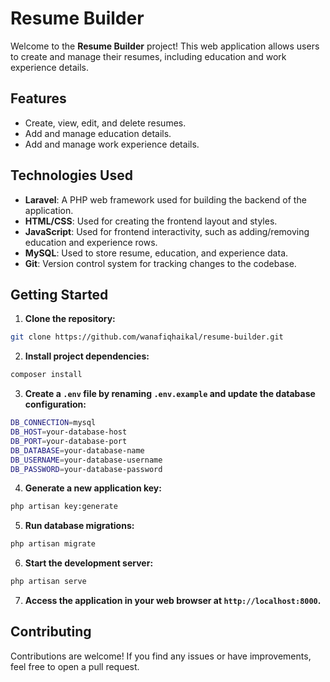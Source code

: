 # Resume Builder

Welcome to the **Resume Builder** project! This web application allows users to create and manage their resumes, including education and work experience details.

## Features

- Create, view, edit, and delete resumes.
- Add and manage education details.
- Add and manage work experience details.

## Technologies Used

- **Laravel**: A PHP web framework used for building the backend of the application.
- **HTML/CSS**: Used for creating the frontend layout and styles.
- **JavaScript**: Used for frontend interactivity, such as adding/removing education and experience rows.
- **MySQL**: Used to store resume, education, and experience data.
- **Git**: Version control system for tracking changes to the codebase.

## Getting Started

1. **Clone the repository:**

```bash
git clone https://github.com/wanafiqhaikal/resume-builder.git
```

2. **Install project dependencies:**

```bash
composer install
```

3. **Create a `.env` file by renaming `.env.example` and update the database configuration:**

```bash
DB_CONNECTION=mysql
DB_HOST=your-database-host
DB_PORT=your-database-port
DB_DATABASE=your-database-name
DB_USERNAME=your-database-username
DB_PASSWORD=your-database-password
```

4. **Generate a new application key:**

```bash
php artisan key:generate
```

5. **Run database migrations:**

```bash
php artisan migrate
```

6. **Start the development server:**

```bash
php artisan serve
```

7. **Access the application in your web browser at `http://localhost:8000`.**

## Contributing

Contributions are welcome! If you find any issues or have improvements, feel free to open a pull request.


